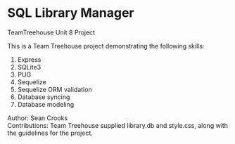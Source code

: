 # SQL Library Manager
TeamTreehouse Unit 8 Project

This is a Team Treehouse project demonstrating the following skills:
1) Express
2) SQLite3 
3) PUG
4) Sequelize
5) Sequelize ORM validation
6) Database syncing
7) Database modeling

Author: Sean Crooks
<br>Contributions: Team Treehouse supplied library.db and style.css, along with the guidelines for the project.
